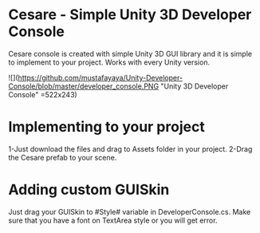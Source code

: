 # Cesare - Simple Unity 3D Developer Console
Cesare console is created with simple Unity 3D GUI library and it is simple to implement to your project. Works with every Unity version.


![](https://github.com/mustafayaya/Unity-Developer-Console/blob/master/developer_console.PNG  "Unity 3D Developer Console"  =522x243)


# Implementing to your project
1-Just download the files and drag to Assets folder in your project.
2-Drag the Cesare prefab to your scene.

# Adding custom GUISkin
Just drag your GUISkin to #Style# variable in DeveloperConsole.cs. Make sure that you have a font on TextArea style or you will get error.

